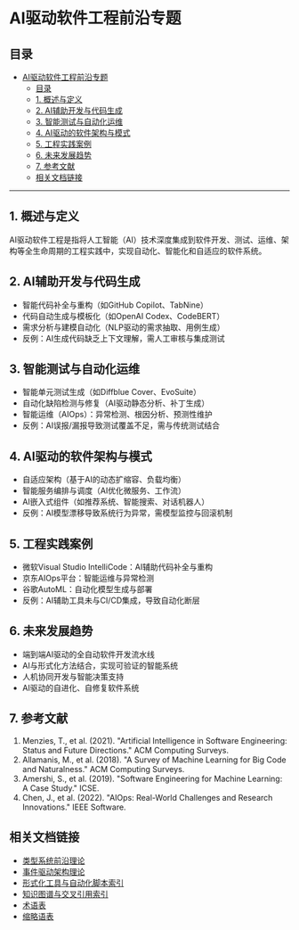 # AI驱动软件工程前沿专题

## 目录

- [AI驱动软件工程前沿专题](#ai驱动软件工程前沿专题)
  - [目录](#目录)
  - [1. 概述与定义](#1-概述与定义)
  - [2. AI辅助开发与代码生成](#2-ai辅助开发与代码生成)
  - [3. 智能测试与自动化运维](#3-智能测试与自动化运维)
  - [4. AI驱动的软件架构与模式](#4-ai驱动的软件架构与模式)
  - [5. 工程实践案例](#5-工程实践案例)
  - [6. 未来发展趋势](#6-未来发展趋势)
  - [7. 参考文献](#7-参考文献)
  - [相关文档链接](#相关文档链接)

---

## 1. 概述与定义

AI驱动软件工程是指将人工智能（AI）技术深度集成到软件开发、测试、运维、架构等全生命周期的工程实践中，实现自动化、智能化和自适应的软件系统。

## 2. AI辅助开发与代码生成

- 智能代码补全与重构（如GitHub Copilot、TabNine）
- 代码自动生成与模板化（如OpenAI Codex、CodeBERT）
- 需求分析与建模自动化（NLP驱动的需求抽取、用例生成）
- 反例：AI生成代码缺乏上下文理解，需人工审核与集成测试

## 3. 智能测试与自动化运维

- 智能单元测试生成（如Diffblue Cover、EvoSuite）
- 自动化缺陷检测与修复（AI驱动静态分析、补丁生成）
- 智能运维（AIOps）：异常检测、根因分析、预测性维护
- 反例：AI误报/漏报导致测试覆盖不足，需与传统测试结合

## 4. AI驱动的软件架构与模式

- 自适应架构（基于AI的动态扩缩容、负载均衡）
- 智能服务编排与调度（AI优化微服务、工作流）
- AI嵌入式组件（如推荐系统、智能搜索、对话机器人）
- 反例：AI模型漂移导致系统行为异常，需模型监控与回滚机制

## 5. 工程实践案例

- 微软Visual Studio IntelliCode：AI辅助代码补全与重构
- 京东AIOps平台：智能运维与异常检测
- 谷歌AutoML：自动化模型生成与部署
- 反例：AI辅助工具未与CI/CD集成，导致自动化断层

## 6. 未来发展趋势

- 端到端AI驱动的全自动软件开发流水线
- AI与形式化方法结合，实现可验证的智能系统
- 人机协同开发与智能决策支持
- AI驱动的自进化、自修复软件系统

## 7. 参考文献

1. Menzies, T., et al. (2021). "Artificial Intelligence in Software Engineering: Status and Future Directions." ACM Computing Surveys.
2. Allamanis, M., et al. (2018). "A Survey of Machine Learning for Big Code and Naturalness." ACM Computing Surveys.
3. Amershi, S., et al. (2019). "Software Engineering for Machine Learning: A Case Study." ICSE.
4. Chen, J., et al. (2022). "AIOps: Real-World Challenges and Research Innovations." IEEE Software.

## 相关文档链接

- [类型系统前沿理论](../05-编程语言理论体系/10-类型系统前沿理论.md)
- [事件驱动架构理论](../04-软件架构理论体系/08-事件驱动架构理论.md)
- [形式化工具与自动化脚本索引](../09-索引与导航/形式化工具与自动化脚本索引.md)
- [知识图谱与交叉引用索引](../09-索引与导航/知识图谱与交叉引用索引.md)
- [术语表](../09-索引与导航/术语表.md)
- [缩略语表](../09-索引与导航/缩略语表.md)
